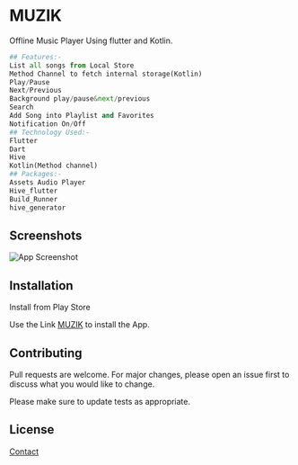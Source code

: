 # MUZIK

Offline Music Player Using flutter and Kotlin.


```python
## Features:-
List all songs from Local Store
Method Channel to fetch internal storage(Kotlin)
Play/Pause
Next/Previous
Background play/pause&next/previous
Search
Add Song into Playlist and Favorites
Notification On/Off
## Technology Used:-
Flutter
Dart
Hive
Kotlin(Method channel)
## Packages:-
Assets Audio Player
Hive_flutter
Build_Runner
hive_generator
```


## Screenshots

![App Screenshot](https://raw.github.com/PraveenPathmakaran/Musik/master/assets/images/screenshots.png)


## Installation

Install from Play Store


  Use the Link [MUZIK](https://play.google.com/store/apps/details?id=com.musik.music_player) to install the App.

## Contributing

Pull requests are welcome. For major changes, please open an issue first
to discuss what you would like to change.

Please make sure to update tests as appropriate.

## License

[Contact](praveenpathmakaran@gmail.com)